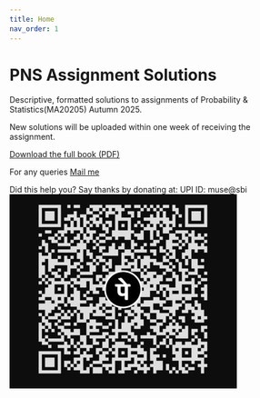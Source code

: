 ```yaml
---
title: Home
nav_order: 1
---
```


# PNS Assignment Solutions

Descriptive, formatted solutions to assignments of Probability & Statistics(MA20205) Autumn 2025.

New solutions will be uploaded within one week of receiving the assignment.

<a href="https://drive.google.com/file/d/1PfCYo60QfboOYvaXRBDnoQuLrWjC2Mht/view?usp=drive_link" download> Download the full book (PDF)</a>

For any queries [ Mail me](mailto:yourname@example.com?subject=Regarding%20your%20PNS%20solutions&body=Hello%20Musaib,)


Did this help you? Say thanks by donating at:
UPI ID: muse@sbi
![upi qr](upiqr.jpg)
